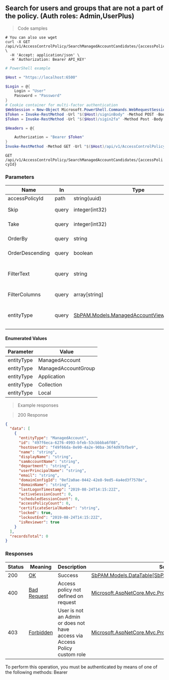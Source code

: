 
## Search for users and groups that are not a part of the policy. (Auth roles: Admin,UserPlus)

<a id="opIdSearchManagedAccountCandidatesAsync"></a>

> Code samples

```shell
# You can also use wget
curl -X GET /api/v1/AccessControlPolicy/SearchManagedAccountCandidates/{accessPolicyId} \
  -H 'Accept: application/json' \
  -H 'Authorization: Bearer API_KEY'

```

```powershell
# PowerShell example

$Host = "https://localhost:6500"

$Login = @{
    Login = "User"
    Password = "Password"
}
# Cookie container for multi-factor authentication
$WebSession = New-Object Microsoft.PowerShell.Commands.WebRequestSession
$Token = Invoke-RestMethod -Url "$($Host)/signinBody" -Method POST -Body (ConvertTo-Json $Login) -WebRequestSession $WebSession
$Token = Invoke-RestMethod -Url "$($Host)/sigin2fa" -Method Post -Body $MfaCode -Headers @{Authorization: "Bearer $Token"} -WebRequestSession $WebSession

$Headers = @{

    Authorization = "Bearer $Token"
}
Invoke-RestMethod -Method GET -Url "$($Host)/api/v1/AccessControlPolicy/SearchManagedAccountCandidates/{accessPolicyId} -Headers $Headers
```

`GET /api/v1/AccessControlPolicy/SearchManagedAccountCandidates/{accessPolicyId}`

<h3 id="search-for-users-and-groups-that-are-not-a-part-of-the-policy.-(auth-roles:-admin,userplus)-parameters">Parameters</h3>

|Name|In|Type|Required|Description|
|---|---|---|---|---|
|accessPolicyId|path|string(uuid)|true|AccessControlPolicy Id|
|Skip|query|integer(int32)|false|Start at this item (default: 0)|
|Take|query|integer(int32)|false|Return this number of items (default: 100)|
|OrderBy|query|string|false|Property name to order results by|
|OrderDescending|query|boolean|false|Use descending sort order (default: false)|
|FilterText|query|string|false|Filter by entries that contain this text. Properties match vary by endpoint.|
|FilterColumns|query|array[string]|false|Columns to include in filter|
|entityType|query|[SbPAM.Models.ManagedAccountViewEntityTypeEnum](../Models/sbpam.models.managedaccountviewentitytypeenum.md)|false|ManagedAccount, ManagedAccountGroup, Application, Collection, or Local|

#### Enumerated Values

|Parameter|Value|
|---|---|
|entityType|ManagedAccount|
|entityType|ManagedAccountGroup|
|entityType|Application|
|entityType|Collection|
|entityType|Local|

> Example responses

> 200 Response

```json
{
  "data": [
    {
      "entityType": "ManagedAccount",
      "id": "497f6eca-6276-4993-bfeb-53cbbbba6f08",
      "hostUserId": "f49f66da-8e90-4a2e-90ba-36f4d97bfbe9",
      "name": "string",
      "displayName": "string",
      "samAccountName": "string",
      "department": "string",
      "userPrincipalName": "string",
      "email": "string",
      "domainConfigId": "0ef2a0ae-0442-42e8-9ed5-4a4ed3f7578e",
      "domainName": "string",
      "lastLogonTimestamp": "2019-08-24T14:15:22Z",
      "activeSessionCount": 0,
      "scheduledSessionCount": 0,
      "accessPolicyCount": 0,
      "certificateSerialNumber": "string",
      "locked": true,
      "lockoutEnd": "2019-08-24T14:15:22Z",
      "isReviewer": true
    }
  ],
  "recordsTotal": 0
}
```

<h3 id="search-for-users-and-groups-that-are-not-a-part-of-the-policy.-(auth-roles:-admin,userplus)-responses">Responses</h3>

|Status|Meaning|Description|Schema|
|---|---|---|---|
|200|[OK](https://tools.ietf.org/html/rfc7231#section-6.3.1)|Success|[SbPAM.Models.DataTable[SbPAM.Models.ManagedAccountView]](../Models/sbpam.models.datatable_sbpam.models.managedaccountview.md)|
|400|[Bad Request](https://tools.ietf.org/html/rfc7231#section-6.5.1)|Access policy not defined on request|[Microsoft.AspNetCore.Mvc.ProblemDetails](../Models/microsoft.aspnetcore.mvc.problemdetails.md)|
|403|[Forbidden](https://tools.ietf.org/html/rfc7231#section-6.5.3)|User is not an Admin or does not have access via Access Policy custom role|[Microsoft.AspNetCore.Mvc.ProblemDetails](../Models/microsoft.aspnetcore.mvc.problemdetails.md)|

<aside class="warning">
To perform this operation, you must be authenticated by means of one of the following methods:
Bearer
</aside>


